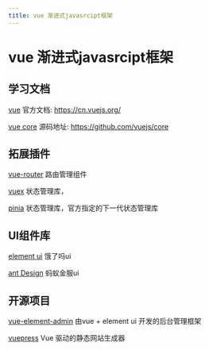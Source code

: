 ```yaml
---
title: vue 渐进式javasrcipt框架
---
```


# vue 渐进式javasrcipt框架

## 学习文档
[vue](https://cn.vuejs.org/) 官方文档: https://cn.vuejs.org/

[vue core](https://github.com/vuejs/core) 源码地址: https://github.com/vuejs/core 

## 拓展插件

[vue-router](https://router.vuejs.org/zh/) 路由管理组件 

[vuex](https://vuex.vuejs.org/zh/) 状态管理库，

[pinia](https://pinia.vuejs.org/zh/index.html) 状态管理库，官方指定的下一代状态管理库

## UI组件库
[element ui](https://element.eleme.cn/#/zh-CN) 饿了吗ui

[ant Design](https://antdv.com/components/overview) 蚂蚁金服ui

## 开源项目

[vue-element-admin](https://panjiachen.github.io/vue-element-admin-site/zh/guide/) 由vue + element ui 开发的后台管理框架

[vuepress](https://vuepress.vuejs.org/zh/) Vue 驱动的静态网站生成器